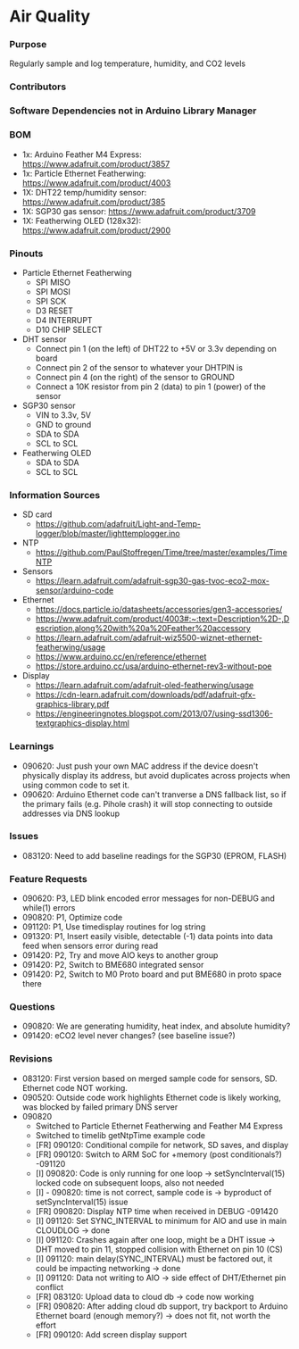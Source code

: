 # Air Quality

### Purpose
Regularly sample and log temperature, humidity, and CO2 levels

### Contributors

### Software Dependencies not in Arduino Library Manager 

### BOM
- 1x: Arduino Feather M4 Express: https://www.adafruit.com/product/3857
- 1x: Particle Ethernet Featherwing: https://www.adafruit.com/product/4003
- 1X: DHT22 temp/humidity sensor: https://www.adafruit.com/product/385
- 1X: SGP30 gas sensor: https://www.adafruit.com/product/3709
- 1X: Featherwing OLED (128x32): https://www.adafruit.com/product/2900

### Pinouts
- Particle Ethernet Featherwing
	- SPI MISO
	- SPI MOSI
	- SPI SCK
	- D3 RESET
	- D4 INTERRUPT
	- D10 CHIP SELECT
- DHT sensor
	- Connect pin 1 (on the left) of DHT22 to +5V or 3.3v depending on board
	- Connect pin 2 of the sensor to whatever your DHTPIN is
	- Connect pin 4 (on the right) of the sensor to GROUND
	- Connect a 10K resistor from pin 2 (data) to pin 1 (power) of the sensor
- SGP30 sensor
	- VIN to 3.3v, 5V
	- GND to ground
	- SDA to SDA
	- SCL to SCL
- Featherwing OLED
	- SDA to SDA
	- SCL to SCL

### Information Sources
- SD card
	- https://github.com/adafruit/Light-and-Temp-logger/blob/master/lighttemplogger.ino
- NTP
	- https://github.com/PaulStoffregen/Time/tree/master/examples/TimeNTP
- Sensors 
	- https://learn.adafruit.com/adafruit-sgp30-gas-tvoc-eco2-mox-sensor/arduino-code
- Ethernet
	- https://docs.particle.io/datasheets/accessories/gen3-accessories/
	- https://www.adafruit.com/product/4003#:~:text=Description%2D-,Description,along%20with%20a%20Feather%20accessory
	- https://learn.adafruit.com/adafruit-wiz5500-wiznet-ethernet-featherwing/usage
	- https://www.arduino.cc/en/reference/ethernet
	- https://store.arduino.cc/usa/arduino-ethernet-rev3-without-poe
- Display
	- https://learn.adafruit.com/adafruit-oled-featherwing/usage
	- https://cdn-learn.adafruit.com/downloads/pdf/adafruit-gfx-graphics-library.pdf
	- https://engineeringnotes.blogspot.com/2013/07/using-ssd1306-textgraphics-display.html

### Learnings
- 090620: Just push your own MAC address if the device doesn't physically display its address, but avoid duplicates across projects when using common code to set it.
- 090620: Arduino Ethernet code can't tranverse a DNS fallback list, so if the primary fails (e.g. Pihole crash) it will stop connecting to outside addresses via DNS lookup

### Issues
- 083120: Need to add baseline readings for the SGP30 (EPROM, FLASH)

### Feature Requests
- 090620: P3, LED blink encoded error messages for non-DEBUG and while(1) errors
- 090820: P1, Optimize code
- 091120: P1, Use timedisplay routines for log string
- 091320: P1, Insert easily visible, detectable (-1) data points into data feed when sensors error during read
- 091420: P2, Try and move AIO keys to another group
- 091420: P2, Switch to BME680 integrated sensor
- 091420: P2, Switch to M0 Proto board and put BME680 in proto space there

### Questions
- 090820: We are generating humidity, heat index, and absolute humidity?
- 091420: eCO2 level never changes? (see baseline issue?)

### Revisions
- 083120: First version based on merged sample code for sensors, SD. Ethernet code NOT working.
- 090520: Outside code work highlights Ethernet code is likely working, was blocked by failed primary DNS server
- 090820
	- Switched to Particle Ethernet Featherwing and Feather M4 Express
	- Switched to timelib getNtpTime example code
	- [FR] 090120: Conditional compile for network, SD saves, and display
	- [FR] 090120: Switch to ARM SoC for +memory (post conditionals?)
-091120
	- [I] 090820: Code is only running for one loop -> setSyncInterval(15) locked code on subsequent loops, also not needed
	- [I] - 090820: time is not correct, sample code is -> byproduct of setSyncInterval(15) issue
	- [FR] 090820: Display NTP time when received in DEBUG
-091420
	- [I] 091120: Set SYNC_INTERVAL to minimum for AIO and use in main CLOUDLOG -> done
	- [I] 091120: Crashes again after one loop, might be a DHT issue -> DHT moved to pin 11, stopped collision with Ethernet on pin 10 (CS)
	- [I] 091120: main delay(SYNC_INTERVAL) must be factored out, it could be impacting networking -> done
	- [I] 091120: Data not writing to AIO -> side effect of DHT/Ethernet pin conflict
	- [FR] 083120: Upload data to cloud db -> code now working
	- [FR] 090820: After adding cloud db support, try backport to Arduino Ethernet board (enough memory?) -> does not fit, not worth the effort
	- [FR] 090120: Add screen display support